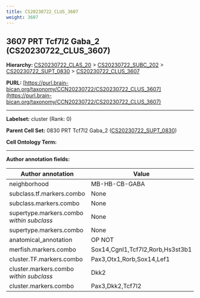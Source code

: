 ```yaml
---
title: CS20230722_CLUS_3607
weight: 3607
---
```

## 3607 PRT Tcf7l2 Gaba_2 (CS20230722_CLUS_3607)
<b>Hierarchy: </b>
[CS20230722_CLAS_20](../CS20230722_CLAS_20) >
[CS20230722_SUBC_202](../CS20230722_SUBC_202) >
[CS20230722_SUPT_0830](../CS20230722_SUPT_0830) >
[CS20230722_CLUS_3607](../CS20230722_CLUS_3607)

**PURL:** [https://purl.brain-bican.org/taxonomy/CCN20230722/CS20230722_CLUS_3607](https://purl.brain-bican.org/taxonomy/CCN20230722/CS20230722_CLUS_3607)

---


**Labelset:** cluster (Rank: 0)

**Parent Cell Set:** 0830 PRT Tcf7l2 Gaba_2 ([CS20230722_SUPT_0830](../CS20230722_SUPT_0830))



**Cell Ontology Term:** 

[MARKER GENES.]: #


---

[TRANSFERRED ANNOTATIONS.]: #


[AUTHOR ANNOTATION FIELDS.]: #


**Author annotation fields:**

| Author annotation | Value |
|-------------------|-------|
|neighborhood|MB-HB-CB-GABA|
|subclass.tf.markers.combo|None|
|subclass.markers.combo|None|
|supertype.markers.combo _within subclass_|None|
|supertype.markers.combo|None|
|anatomical_annotation|OP NOT|
|merfish.markers.combo|Sox14,Cgnl1,Tcf7l2,Rorb,Hs3st3b1|
|cluster.TF.markers.combo|Pax3,Otx1,Rorb,Sox14,Lef1|
|cluster.markers.combo _within subclass_|Dkk2|
|cluster.markers.combo|Pax3,Dkk2,Tcf7l2|
